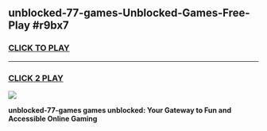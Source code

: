 
## unblocked-77-games-Unblocked-Games-Free-Play #r9bx7
<h3>
<a href="https://us.freeplayer.one?title=unblocked-77-games&ref=9M">CLICK TO PLAY</a></h3>
<hr>

<h3>
<a href="https://us.freeplayer.one?title=unblocked-77-games&ref=9M">CLICK 2 PLAY</a>
  
</h3>

<a href="https://us.freeplayer.one?title=unblocked-77-games&ref=9M"><img src="https://clearcache.store/games.png"></a>


**unblocked-77-games games unblocked: Your Gateway to Fun and Accessible Online Gaming**

